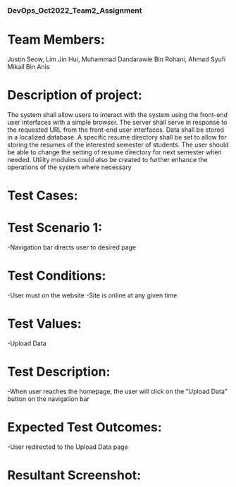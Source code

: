 ### DevOps_Oct2022_Team2_Assignment
# Team Members:
Justin Seow, Lim Jin Hui, Muhammad Dandarawie Bin Rohani, Ahmad Syufi Mikail Bin Anis 


# Description of project:
The system shall allow users to interact with the system using the front-end user
interfaces with a simple browser. The server shall serve in response to the
requested URL from the front-end user interfaces. Data shall be stored in a
localized database. A specific resume directory shall be set to allow for storing
the resumes of the interested semester of students. The user should be able to
change the setting of resume directory for next semester when needed. Utility
modules could also be created to further enhance the operations of the system
where necessary


# Test Cases:

# Test Scenario 1:
-Navigation bar directs user to desired page

# Test Conditions:
-User must on the website
-Site is online at any given time

# Test Values:
-Upload Data

# Test Description:
-When user reaches the homepage, the user will click on the "Upload Data" button on the navigation bar

# Expected Test Outcomes:
-User redirected to the Upload Data page

# Resultant Screenshot:
